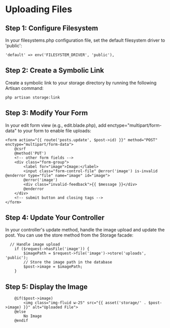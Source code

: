 #  Uploading Files

## Step 1: Configure Filesystem 
In your filesystems.php configuration file, set the default filesystem driver to 'public':

`'default' => env('FILESYSTEM_DRIVER', 'public'),`

## Step 2: Create a Symbolic Link
Create a symbolic link to your storage directory by running the following Artisan command:

`php artisan storage:link`

## Step 3: Modify Your Form
In your edit form view (e.g., edit.blade.php), add enctype="multipart/form-data" to your form to enable file uploads:

```
<form action="{{ route('posts.update', $post->id) }}" method="POST" enctype="multipart/form-data">
    @csrf
    @method('PUT')
    <!-- other form fields -->
    <div class="form-group">
        <label for="image">Image:</label>
        <input class="form-control-file" @error('image') is-invalid @enderror type="file" name="image" id="image">
        @error('image')
        <div class="invalid-feedback">{{ $message }}</div>
        @enderror
    </div>
    <!-- submit button and closing tags -->
</form>
```
## Step 4: Update Your Controller
In your controller's update method, handle the image upload and update the post. You can use the store method from the Storage facade:

```
  // Handle image upload
    if ($request->hasFile('image')) {
        $imagePath = $request->file('image')->store('uploads', 'public');
        // Store the image path in the database
        $post->image = $imagePath;
    }
```

## Step 5: Display the Image

```
    @if($post->image)
        <img class="img-fluid w-25" src="{{ asset('storage/' . $post->image) }}" alt="Uploaded File">
    @else
        No Image
    @endif
```
